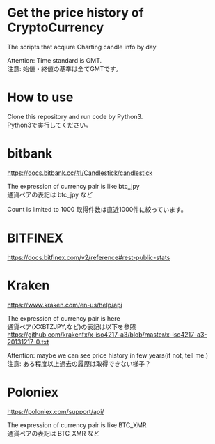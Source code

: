 # Get the price history of CryptoCurrency

The scripts that acqiure Charting candle info by day

Attention: Time standard is GMT.  
注意: 始値・終値の基準は全てGMTです。


# How to use
Clone this repository and run code by Python3.  
Python3で実行してください。  


# bitbank
https://docs.bitbank.cc/#!/Candlestick/candlestick

The expression of currency pair is like btc_jpy  
通貨ペアの表記は btc_jpy など  

Count is limited to 1000
取得件数は直近1000件に絞っています。

# BITFINEX
https://docs.bitfinex.com/v2/reference#rest-public-stats  




# Kraken
https://www.kraken.com/en-us/help/api  

The expression of currency pair is here  
通貨ペア(XXBTZJPY,など)の表記は以下を参照  
https://github.com/krakenfx/x-iso4217-a3/blob/master/x-iso4217-a3-20131217-0.txt  

Attention: maybe we can see price history in few years(if not, tell me.)  
注意: ある程度以上過去の履歴は取得できない様子？  


# Poloniex
https://poloniex.com/support/api/  

The expression of currency pair is like BTC_XMR  
通貨ペアの表記は BTC_XMR など  
